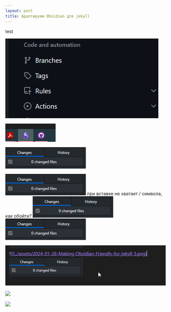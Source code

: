 ```yaml
---
layout: post
title: Адаптируем Obsidian для jekyll
---
```

test

![](/assets/Pasted%20image%2020240128235917.png)

![](/assets/2024-01-28-Making-Obsidian-Friendly-for-jekyll.png)

![](/assets/2024-01-28-Making-Obsidian-Friendly-for-jekyll-1.png)

![](assets/2024-01-28-Making-Obsidian-Friendly-for-jekyll-2.png)
при вставке не хватает / символа, как обойти?
![](assets/Pasted%20image%2020240129000824.png)
![](../assets/2024-01-28-Making-Obsidian-Friendly-for-jekyll-3.png)

![](/assets/2024-01-28-Making-Obsidian-Friendly-for-jekyll-4.png)


![](Pasted%20image%2020240129001254.png)

![](Pasted%20image%2020240129001325.png)
